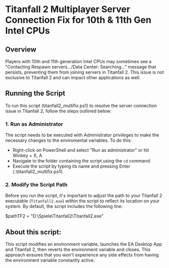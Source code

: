 # Titanfall 2 Multiplayer Server Connection Fix for 10th & 11th Gen Intel CPUs

## Overview

Players with 10th and 11th generation Intel CPUs may sometimes see a "Contacting Respawn servers.../Data Center: Searching..." message that persists, preventing them from joining servers in Titanfall 2. This issue is not exclusive to Titanfall 2 and can impact other applications as well.

## Running the Script

To run this script (titanfall2_multifix.ps1) to resolve the server connection issue in Titanfall 2, follow the steps outlined below:

### 1. Run as Administrator

The script needs to be executed with Administrator privileges to make the necessary changes to the enviromental variables. To do this:

- Right-click on PowerShell and select "Run as administrator" or hit Winkey + X, A
- Navigate to the folder containing the script using the `cd` command.
- Execute the script by typing its name and pressing Enter (.\titanfall2_multifix.ps1).

### 2. Modify the Script Path

Before you run the script, it's important to adjust the path to your Titanfall 2 executable (`Titanfall2.exe`) within the script to reflect its location on your system. By default, the script includes the following line:

$pathTF2 = "D:\Spiele\Titanfall2\Titanfall2.exe"

## About this script:
This script modifies an environment variable, launches the EA Desktop App and Titanfall 2, then reverts the environment variable and closes. This approach ensures that you won't experience any side effects from having the environment variable constantly active.
